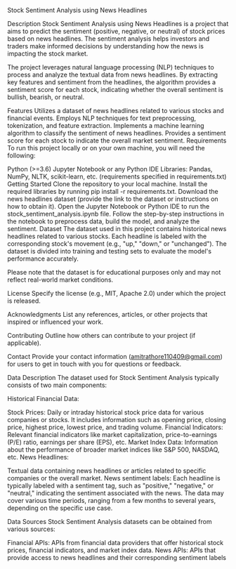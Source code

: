 Stock Sentiment Analysis using News Headlines


Description
Stock Sentiment Analysis using News Headlines is a project that aims to predict the sentiment (positive, negative, or neutral) of stock prices based on news headlines. The sentiment analysis helps investors and traders make informed decisions by understanding how the news is impacting the stock market.

The project leverages natural language processing (NLP) techniques to process and analyze the textual data from news headlines. By extracting key features and sentiment from the headlines, the algorithm provides a sentiment score for each stock, indicating whether the overall sentiment is bullish, bearish, or neutral.

Features
Utilizes a dataset of news headlines related to various stocks and financial events.
Employs NLP techniques for text preprocessing, tokenization, and feature extraction.
Implements a machine learning algorithm to classify the sentiment of news headlines.
Provides a sentiment score for each stock to indicate the overall market sentiment.
Requirements
To run this project locally or on your own machine, you will need the following:

Python (>=3.6)
Jupyter Notebook or any Python IDE
Libraries: Pandas, NumPy, NLTK, scikit-learn, etc. (requirements specified in requirements.txt)
Getting Started
Clone the repository to your local machine.
Install the required libraries by running pip install -r requirements.txt.
Download the news headlines dataset (provide the link to the dataset or instructions on how to obtain it).
Open the Jupyter Notebook or Python IDE to run the stock_sentiment_analysis.ipynb file.
Follow the step-by-step instructions in the notebook to preprocess data, build the model, and analyze the sentiment.
Dataset
The dataset used in this project contains historical news headlines related to various stocks. Each headline is labeled with the corresponding stock's movement (e.g., "up," "down," or "unchanged"). The dataset is divided into training and testing sets to evaluate the model's performance accurately.

Please note that the dataset is for educational purposes only and may not reflect real-world market conditions.

License
Specify the license (e.g., MIT, Apache 2.0) under which the project is released.

Acknowledgments
List any references, articles, or other projects that inspired or influenced your work.

Contributing
Outline how others can contribute to your project (if applicable).

Contact
Provide your contact information (amitrathore110409@gmail.com) for users to get in touch with you for questions or feedback.

Data Description
The dataset used for Stock Sentiment Analysis typically consists of two main components:

Historical Financial Data:

Stock Prices: Daily or intraday historical stock price data for various companies or stocks. It includes information such as opening price, closing price, highest price, lowest price, and trading volume.
Financial Indicators: Relevant financial indicators like market capitalization, price-to-earnings (P/E) ratio, earnings per share (EPS), etc.
Market Index Data: Information about the performance of broader market indices like S&P 500, NASDAQ, etc.
News Headlines:

Textual data containing news headlines or articles related to specific companies or the overall market.
News sentiment labels: Each headline is typically labeled with a sentiment tag, such as "positive," "negative," or "neutral," indicating the sentiment associated with the news.
The data may cover various time periods, ranging from a few months to several years, depending on the specific use case.

Data Sources
Stock Sentiment Analysis datasets can be obtained from various sources:

Financial APIs: APIs from financial data providers that offer historical stock prices, financial indicators, and market index data.
News APIs: APIs that provide access to news headlines and their corresponding sentiment labels




